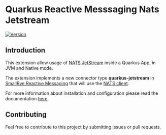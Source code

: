 # Quarkus Reactive Messsaging Nats Jetstream

[![Version](https://img.shields.io/maven-central/v/io.quarkiverse.quarkus-reactive-messsaging-nats-jetstream/quarkus-reactive-messsaging-nats-jetstream?logo=apache-maven&style=flat-square)](https://search.maven.org/artifact/io.quarkiverse/quarkus-reactive-messsaging-nats-jetstream)

## Introduction

This extension allow usage of [NATS JetStream](https://docs.nats.io/nats-concepts/jetstream) inside a Quarkus App, in JVM and Native mode.

The extension implements a new connector type **quarkus-jetstream** in [SmallRye Reactive Messaging](https://smallrye.io/smallrye-reactive-messaging) that will use the [NATS client](https://github.com/nats-io/nats.java).

For more information about installation and configuration please read the documentation
[here](https://quarkiverse.github.io/quarkiverse-docs/quarkus-reactive-messaging-nats-jetstream/dev/index.html).

## Contributing

Feel free to contribute to this project by submitting issues or pull requests.